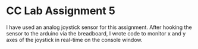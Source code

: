 # **CC Lab Assignment 5** #

I have used an analog joystick sensor for this assignment. After hooking the sensor to the arduino via the breadboard, I wrote code to monitor x and y axes of the joystick in real-time on the console window.

